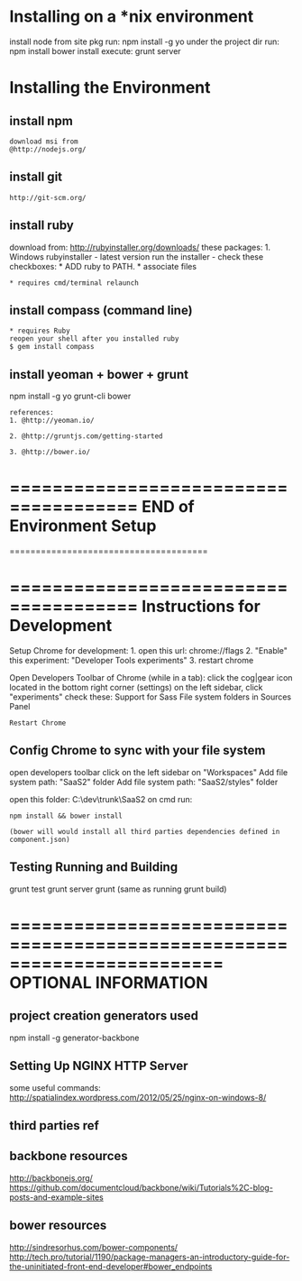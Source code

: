 Installing on a *nix environment
================================
install node from site pkg
run:
npm install -g yo
under the project dir run:
npm install
bower install
execute:
grunt server

Installing the Environment
==========================
install npm
-----------
	download msi from
	@http://nodejs.org/

install git
-----------
	http://git-scm.org/

install ruby
------------
download from: http://rubyinstaller.org/downloads/
	these packages:
	1. Windows rubyinstaller - latest version
		run the installer - check these checkboxes:
		 * ADD ruby to PATH.
		 * associate files

	* requires cmd/terminal relaunch

install compass (command line)
------------------------------
	* requires Ruby
	reopen your shell after you installed ruby
	$ gem install compass

install yeoman + bower + grunt
------------------------------
npm install -g yo grunt-cli bower 
	
	references:
	1. @http://yeoman.io/

 	2. @http://gruntjs.com/getting-started

	3. @http://bower.io/

======================================
		END of Environment Setup
======================================

======================================

======================================
Instructions for Development
======================================
Setup Chrome for development:
	1. open this url: chrome://flags
	2. "Enable" this experiment: "Developer Tools experiments"
	3. restart chrome

Open Developers Toolbar of Chrome (while in a tab):	
	click the cog|gear icon located in the bottom right corner (settings)
	on the left sidebar, click "experiments"
	check these:
		Support for Sass
		File system folders in Sources Panel
	
	Restart Chrome

Config Chrome to sync with your file system
-------------------------------------------
open developers toolbar
click on the left sidebar on "Workspaces"
Add file system path: "SaaS2" folder
Add file system path: "SaaS2/styles" folder
	

open this folder: 
	C:\dev\trunk\SaaS2
on cmd run:
	
	npm install && bower install
	
	(bower will would install all third parties dependencies defined in component.json)

Testing Running and Building
----------------------------
grunt test
grunt server
grunt (same as running grunt build)



========================================================================
OPTIONAL INFORMATION
========================================================================
project creation generators used
---------------------------------
npm install -g generator-backbone


Setting Up NGINX HTTP Server
---------------------------------

some useful commands:
http://spatialindex.wordpress.com/2012/05/25/nginx-on-windows-8/


third parties ref
-----------------

backbone resources
------------------
http://backbonejs.org/
https://github.com/documentcloud/backbone/wiki/Tutorials%2C-blog-posts-and-example-sites

bower resources
---------------
http://sindresorhus.com/bower-components/
http://tech.pro/tutorial/1190/package-managers-an-introductory-guide-for-the-uninitiated-front-end-developer#bower_endpoints